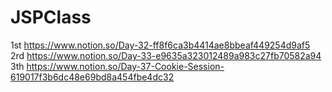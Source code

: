 # JSPClass
 1st https://www.notion.so/Day-32-ff8f6ca3b4414ae8bbeaf449254d9af5 <br>
 2rd https://www.notion.so/Day-33-e9635a323012489a983c27fb70582a94 <br>
 3th https://www.notion.so/Day-37-Cookie-Session-619017f3b6dc48e69bd8a454fbe4dc32 <br>
